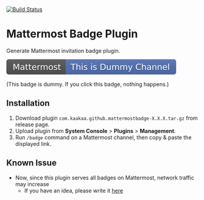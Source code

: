 [![Build Status](https://travis-ci.com/kaakaa/mattermost-badge-plugin.svg?branch=master)](https://travis-ci.com/kaakaa/mattermost-badge-plugin)

# Mattermost Badge Plugin

Generate Mattermost invitation badge plugin.

![Sample Badge](./sample-badge.svg)

(This badge is dummy. If you click this badge, nothing happens.)

## Installation

1. Download plugin `com.kaakaa.github.mattermostbadge-X.X.X.tar.gz` from release page.
2. Upload plugin from **System Console** > **Plugins** > **Management**.
3. Run `/badge` command on a Mattermost channel, then copy & paste the displayed link.

## Known Issue
* Now, since this plugin serves all badges on Mattermost, network traffic may increase
  * If you have an idea, please write it [here](https://github.com/kaakaa/mattermost-badge-plugin/issues/1)